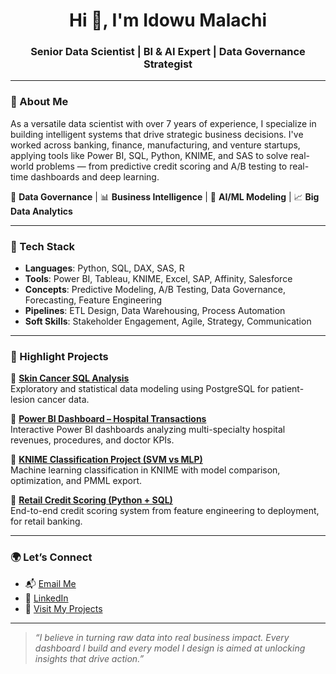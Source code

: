 <h1 align="center">Hi 👋, I'm Idowu Malachi</h1>
<h3 align="center">Senior Data Scientist | BI & AI Expert | Data Governance Strategist</h3>

---

### 💼 About Me

As a versatile data scientist with over 7 years of experience, I specialize in building intelligent systems that drive strategic business decisions. I've worked across banking, finance, manufacturing, and venture startups, applying tools like Power BI, SQL, Python, KNIME, and SAS to solve real-world problems — from predictive credit scoring and A/B testing to real-time dashboards and deep learning.

🔎 **Data Governance** | 📊 **Business Intelligence** | 🤖 **AI/ML Modeling** | 📈 **Big Data Analytics**

---

### 🔧 Tech Stack

- **Languages**: Python, SQL, DAX, SAS, R  
- **Tools**: Power BI, Tableau, KNIME, Excel, SAP, Affinity, Salesforce  
- **Concepts**: Predictive Modeling, A/B Testing, Data Governance, Forecasting, Feature Engineering  
- **Pipelines**: ETL Design, Data Warehousing, Process Automation  
- **Soft Skills**: Stakeholder Engagement, Agile, Strategy, Communication  

---

### 🧠 Highlight Projects

📌 **[Skin Cancer SQL Analysis](https://github.com/idowumalachi/SkinCancer-Data-sql-Project)**  
Exploratory and statistical data modeling using PostgreSQL for patient-lesion cancer data.

📌 **[Power BI Dashboard – Hospital Transactions](https://github.com/idowumalachi/mother-child-powerbi-dashboard)**  
Interactive Power BI dashboards analyzing multi-specialty hospital revenues, procedures, and doctor KPIs.

📌 **[KNIME Classification Project (SVM vs MLP)](https://github.com/idowumalachi/knime-classification-svm-mlp)**  
Machine learning classification in KNIME with model comparison, optimization, and PMML export.

📌 **[Retail Credit Scoring (Python + SQL)](https://github.com/idowumalachi/retail-credit-ml-scorer)**  
End-to-end credit scoring system from feature engineering to deployment, for retail banking.

---

### 🌍 Let’s Connect

- 📬 [Email Me](mailto:idowumalachi2696@gmail.com)
- 💼 [LinkedIn](https://linkedin.com/in/idowumalachi)
- 🧰 [Visit My Projects](https://github.com/idowumalachi?tab=repositories)

---

> _“I believe in turning raw data into real business impact. Every dashboard I build and every model I design is aimed at unlocking insights that drive action.”_
